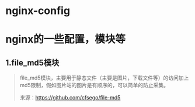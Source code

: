 # nginx-config
# nginx的一些配置，模块等

## 1.file_md5模块
> file_md5模块，主要用于静态文件（主要是图片，下载文件等）的访问加上md5限制，假如图片站的图片是有顺序的，可以简单的防止采集。
>
> 来源：https://github.com/cfsego/file-md5


